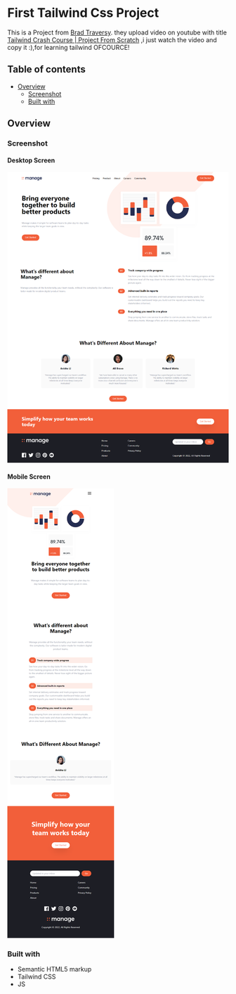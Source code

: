 # First Tailwind Css Project

This is a Project from [Brad Traversy](https://github.com/bradtraversy). they upload video on youtube with title [Tailwind Crash Course | Project From Scratch](https://www.youtube.com/watch?v=dFgzHOX84xQ) ,i just watch the video and copy it :),for learning tailwind OFCOURCE!

## Table of contents

- [Overview](#overview)
  - [Screenshot](#screenshot)
  - [Built with](#built-with)

## Overview

### Screenshot

#### Desktop Screen

![screenshot of project](./design/desktop-screenshot.png)

#### Mobile Screen

![screenshot of project](./design/mobile-screenshot.png)

### Built with

- Semantic HTML5 markup
- Tailwind CSS
- JS

